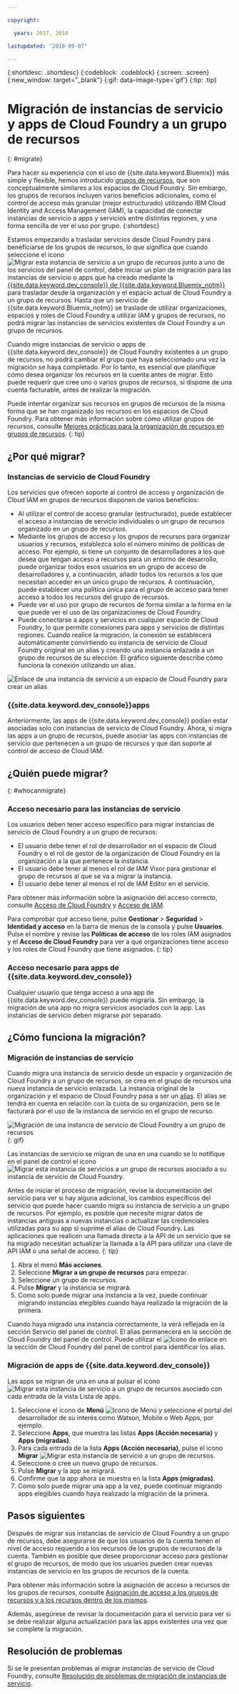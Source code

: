 ```yaml
---

copyright:

  years: 2017, 2018

lastupdated: "2018-09-07"

---
```


{:shortdesc: .shortdesc}
{:codeblock: .codeblock}
{:screen: .screen}
{:new_window: target="_blank"}
{:gif: data-image-type='gif'}
{:tip: .tip}

# Migración de instancias de servicio y apps de Cloud Foundry a un grupo de recursos
{: #migrate}

Para hacer su experiencia con el uso de {{site.data.keyword.Bluemix}} más simple y flexible, hemos introducido [grupos de recursos](/docs/resources/resourcegroups.html#rgs), que son conceptualmente similares a los espacios de Cloud Foundry. Sin embargo, los grupos de recursos incluyen varios beneficios adicionales, como el control de acceso más granular (mejor estructurado) utilizando IBM Cloud Identity and Access Management (IAM), la capacidad de conectar instancias de servicio a apps y servicios entre distintas regiones, y una forma sencilla de ver el uso por grupo.
{:shortdesc}

Estamos empezando a trasladar servicios desde Cloud Foundry para beneficiarse de los grupos de recursos, lo que significa que cuando seleccione el icono ![Migrar esta instancia de servicio a un grupo de recursos](images/migrate.svg "Migrar esta instancia de servicio a un grupo de recursos") junto a uno de los servicios del panel de control, debe iniciar un plan de migración para las instancias de servicio o apps que ha creado mediante la [{{site.data.keyword.dev_console}} de {{site.data.keyword.Bluemix_notm}}](https://console.bluemix.net/docs/apps/index.html#create) para trasladar desde la organización y el espacio actual de Cloud Foundry a un grupo de recursos. Hasta que un servicio de {{site.data.keyword.Bluemix_notm}} se traslade de utilizar organizaciones, espacios y roles de Cloud Foundry a utilizar IAM y grupos de recursos, no podrá migrar las instancias de servicios existentes de Cloud Foundry a un grupo de recursos.

Cuando migre instancias de servicio o apps de {{site.data.keyword.dev_console}} de Cloud Foundry existentes a un grupo de recursos, no podrá cambiar el grupo que haya seleccionado una vez la migración se haya completado. Por lo tanto, es esencial que planifique cómo desea organizar los recursos en la cuenta antes de migrar. Esto puede requerir que cree uno o varios grupos de recursos, si dispone de una cuenta facturable, antes de realizar la migración. 

Puede intentar organizar sus recursos en grupos de recursos de la misma forma que se han organizado los recursos en los espacios de Cloud Foundry. Para obtener más información sobre cómo utilizar grupos de recursos, consulte [Mejores prácticas para la organización de recursos en grupos de recursos](/docs/resources/bestpractice_rgs.html#bp_resourcegroups).
{: tip}


## ¿Por qué migrar?

### Instancias de servicio de Cloud Foundry

Los servicios que ofrecen soporte al control de acceso y organización de Cloud IAM en grupos de recursos disponen de varios beneficios:

* Al utilizar el control de acceso granular (estructurado), puede establecer el acceso a instancias de servicio individuales o un grupo de recursos organizado en un grupo de recursos. 
* Mediante los grupos de acceso y los grupos de recursos para organizar usuarios y recursos, establezca solo el número mínimo de políticas de acceso. Por ejemplo, si tiene un conjunto de desarrolladores a los que desea que tengan acceso a recursos para un entorno de desarrollo, puede organizar todos esos usuarios en un grupo de acceso de desarrolladores y, a continuación, añadir todos los recursos a los que necesitan acceder en un único grupo de recursos. A continuación, puede establecer una política única para el grupo de acceso para tener acceso a todos los recursos del grupo de recursos.
* Puede ver el uso por grupo de recursos de forma similar a la forma en la que puede ver el uso de las organizaciones de Cloud Foundry.
* Puede conectarse a apps y servicios en cualquier espacio de Cloud Foundry, lo que permite conexiones para apps y servicios de distintas regiones. Cuando realice la migración, la conexión se establecerá automáticamente convirtiendo su instancia de servicio de Cloud Foundry original en un alias y creando una instancia enlazada a un grupo de recursos de su elección. El gráfico siguiente describe cómo funciona la conexión utilizando un alias.

![Enlace de una instancia de servicio a un espacio de Cloud Foundry para crear un alias](images/alias.svg "Enlace de una instancia de servicio a un espacio de Cloud Foundry para crear un alias")

### {{site.data.keyword.dev_console}}apps

Anteriormente, las apps de {{site.data.keyword.dev_console}} podían estar asociadas solo con instancias de servicio de Cloud Foundry. Ahora, si migra las apps a un grupo de recursos, puede asociar las apps con instancias de servicio que pertenecen a un grupo de recursos y que dan soporte al control de acceso de Cloud IAM. 

## ¿Quién puede migrar?
{: #whocanmigrate}

### Acceso necesario para las instancias de servicio 

Los usuarios deben tener acceso específico para migrar instancias de servicio de Cloud Foundry a un grupo de recursos:

* El usuario debe tener el rol de desarrollador en el espacio de Cloud Foundry o el rol de gestor de la organización de Cloud Foundry en la organización a la que pertenece la instancia.
* El usuario debe tener al menos el rol de IAM Visor para gestionar el grupo de recursos al que se va a migrar la instancia.
* El usuario debe tener al menos el rol de IAM Editor en el servicio.

Para obtener más información sobre la asignación del acceso correcto, consulte [Acceso de Cloud Foundry](/docs/iam/cfaccess.html#cfaccess) y [Acceso de IAM](/docs/iam/users_roles.html#platformrolestable).

Para comprobar qué acceso tiene, pulse **Gestionar** &gt; **Seguridad** &gt; **Identidad y acceso** en la barra de menús de la consola y pulse **Usuarios**. Pulse el nombre y revise las **Políticas de acceso** de los roles IAM asignados y el **Acceso de Cloud Foundry** para ver a qué organizaciones tiene acceso y los roles de Cloud Foundry que tiene asignados.
{: tip}

### Acceso necesario para apps de {{site.data.keyword.dev_console}}

Cualquier usuario que tenga acceso a una app de {{site.data.keyword.dev_console}} puede migrarla. Sin embargo, la migración de una app no migra servicios asociados con la app. Las instancias de servicio deben migrarse por separado.

## ¿Cómo funciona la migración?

### Migración de instancias de servicio

Cuando migra una instancia de servicio desde un espacio y organización de Cloud Foundry a un grupo de recursos, se crea en el grupo de recursos una nueva instancia de servicio enlazada. La instancia original de la organización y el espacio de Cloud Foundry pasa a ser un [alias](/docs/resources/connecting_apps.html#what_is_alias). El alias se tendrá en cuenta en relación con la cuota de su organización, pero se le facturará por el uso de la instancia de servicio en el grupo de recurso.

![Migración de una instancia de servicio de Cloud Foundry a un grupo de recursos](images/migration.gif){: gif}

Las instancias de servicio se migran de una en una cuando se lo notifique en el panel de control el icono ![Migrar esta instancia de servicios a un grupo de recursos](images/migrate.svg "Migrar esta instancia de servicio a un grupo de recursos") asociado a su instancia de servicio de Cloud Foundry.

Antes de iniciar el proceso de migración, revise la documentación del servicio para ver si hay alguna adicional, los cambios específicos del servicio que puede hacer cuando migra su instancia de servicio a un grupo de recursos. Por ejemplo, es posible que necesite migrar datos de instancias antiguas a nuevas instancias o actualizar las credenciales utilizadas para su app si suprime el alias de Cloud Foundry. Las aplicaciones que realicen una llamada directa a la API de un servicio que se ha migrado necesitan actualizar la llamada a la API para utilizar una clave de API IAM o una señal de acceso.
{: tip}

1. Abra el menú **Más acciones**.
2. Seleccione **Migrar a un grupo de recursos** para empezar.
3. Seleccione un grupo de recursos.
4. Pulse **Migrar** y la instancia se migrará.
5. Como solo puede migrar una instancia a la vez, puede continuar migrando instancias elegibles cuando haya realizado la migración de la primera.

Cuando haya migrado una instancia correctamente, la verá reflejada en la sección Servicio del panel de control. El alias permanecerá en la sección de Cloud Foundry del panel de control. Puede utilizar el ![Icono de enlace](images/link.svg "Icono de enlace que representa un alias") en la sección de Cloud Foundry del panel de control para identificar los alias.

### Migración de apps de {{site.data.keyword.dev_console}}

Las apps se migran de una en una al pulsar el icono ![Migrar esta instancia de servicio a un grupo de recursos](images/migrate.svg "Migrar esta instancia de servicio a un grupo de recursos") asociado con cada entrada de la vista Lista de apps.

1. Seleccione el icono de **Menú** ![Icono de Menú](../icons/icon_hamburger.svg) y seleccione el portal del desarrollador de su interés como Watson, Mobile o Web Apps, por ejemplo.
2. Seleccione **Apps**, que muestra las listas **Apps (Acción necesaria)** y **Apps (migradas)**.
3. Para cada entrada de la lista **Apps (Acción necesaria)**, pulse el icono **Migrar** ![Migrar esta instancia de servicio a un grupo de recursos](images/migrate.svg "Migrar esta instancia de servicio a un grupo de recursos").
4. Seleccione o cree un nuevo grupo de recursos.
5. Pulse **Migrar** y la app se migrará.
6. Confirme que la app ahora se muestra en la lista **Apps (migradas)**.
7. Como solo puede migrar una app a la vez, puede continuar migrando apps elegibles cuando haya realizado la migración de la primera.


## Pasos siguientes

Después de migrar sus instancias de servicio de Cloud Foundry a un grupo de recursos, debe asegurarse de que los usuarios de la cuenta tienen el nivel de acceso requerido a los recursos de los grupos de recursos de la cuenta. También es posible que desee proporcionar acceso para gestionar el grupo de recursos, de modo que los usuarios pueden crear nuevas instancias de servicio en los grupos de recursos de la cuenta.

Para obtener más información sobre la asignación de acceso a recursos de los grupos de recursos, consulte [Asignación de acceso a los grupos de recursos y a los recursos dentro de los mismos](/docs/resources/bestpractice_rgs.html#assigning-access-to-resource-groups-and-the-resources-within-them).

Además, asegúrese de revisar la documentación para el servicio para ver si se debe realizar alguna actualización para las apps existentes una vez que se complete la migración. 


## Resolución de problemas

Si se le presentan problemas al migrar instancias de servicio de Cloud Foundry, consulte [Resolución de problemas de migración de instancias de servicio](/docs/resources/ts_migration.html).
